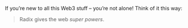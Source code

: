 If you’re new to all this Web3 stuff – you’re not alone! Think of it this way:

> Radix gives the web _super powers_.
